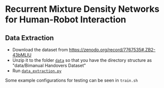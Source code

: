 # Recurrent Mixture Density Networks for Human-Robot Interaction

## Data Extraction

- Download the dataset from https://zenodo.org/record/7767535#.ZB2-43bMLIU
- Unzip it to the folder [`data`](data) so that you have the directory structure as "data/Bimanual Handovers Dataset"
- Run [`data_extraction.py`](data_extraction.py)

Some example configurations for testing can be seen in `train.sh`